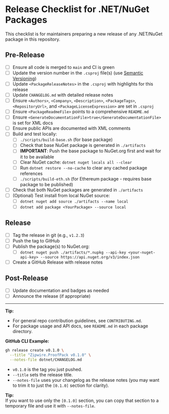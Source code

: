 # Release Checklist for .NET/NuGet Packages

This checklist is for maintainers preparing a new release of any .NET/NuGet package in this repository.

## Pre-Release
- [ ] Ensure all code is merged to `main` and CI is green
- [ ] Update the version number in the `.csproj` file(s) (use [Semantic Versioning](https://semver.org/))
- [ ] Update `<PackageReleaseNotes>` in the `.csproj` with highlights for this release
- [ ] Update `CHANGELOG.md` with detailed release notes
- [ ] Ensure `<Authors>`, `<Company>`, `<Description>`, `<PackageTags>`, `<RepositoryUrl>`, and `<PackageLicenseExpression>` are set in `.csproj`
- [ ] Ensure `<PackageReadmeFile>` points to a comprehensive `README.md`
- [ ] Ensure `<GenerateDocumentationFile>true</GenerateDocumentationFile>` is set for XML docs
- [ ] Ensure public APIs are documented with XML comments
- [ ] Build and test locally:
  - [ ] `./scripts/build-base.sh` (for base package)
  - [ ] Check that base NuGet package is generated in `./artifacts`
  - [ ] **IMPORTANT**: Push the base package to NuGet.org first and wait for it to be available
  - [ ] Clear NuGet cache: `dotnet nuget locals all --clear`
  - [ ] Run `dotnet restore --no-cache` to clear any cached package references
  - [ ] `./scripts/build-eth.sh` (for Ethereum package - requires base package to be published)
- [ ] Check that both NuGet packages are generated in `./artifacts`
- [ ] (Optional) Test install from local NuGet source:
  - [ ] `dotnet nuget add source ./artifacts --name local`
  - [ ] `dotnet add package <YourPackage> --source local`

## Release
- [ ] Tag the release in git (e.g., `v1.2.3`)
- [ ] Push the tag to GitHub
- [ ] Publish the package(s) to NuGet.org:
  - [ ] `dotnet nuget push ./artifacts/*.nupkg --api-key <your-nuget-api-key> --source https://api.nuget.org/v3/index.json`
- [ ] Create a GitHub Release with release notes

## Post-Release
- [ ] Update documentation and badges as needed
- [ ] Announce the release (if appropriate)

---

**Tip:**
- For general repo contribution guidelines, see `CONTRIBUTING.md`.
- For package usage and API docs, see `README.md` in each package directory. 

**GitHub CLI Example:**

```bash
gh release create v0.1.0 \
  --title "Zipwire.ProofPack v0.1.0" \
  --notes-file dotnet/CHANGELOG.md
```

- `v0.1.0` is the tag you just pushed.
- `--title` sets the release title.
- `--notes-file` uses your changelog as the release notes (you may want to trim it to just the `[0.1.0]` section for clarity).

**Tip:**  
If you want to use only the `[0.1.0]` section, you can copy that section to a temporary file and use it with `--notes-file`. 